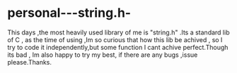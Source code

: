 # personal---string.h-
This days ,the most heavily used library of me is "string.h" .Its a standard lib of C , as the time of using ,Im so curious that how this lib  be achived , so I try to code it independently,but some function I cant achive perfect.Though its bad , Im also happy to try my best, if there are any bugs ,issue please.Thanks.
